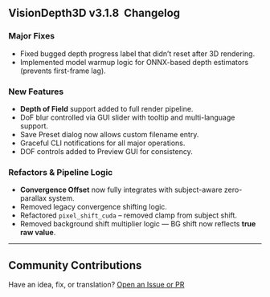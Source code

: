 ## VisionDepth3D v3.1.8  Changelog

### Major Fixes

* Fixed bugged depth progress label that didn’t reset after 3D rendering.
* Implemented model warmup logic for ONNX-based depth estimators (prevents first-frame lag).

### New Features

* **Depth of Field** support added to full render pipeline.
* DoF blur controlled via GUI slider with tooltip and multi-language support.
* Save Preset dialog now allows custom filename entry.
* Graceful CLI notifications for all major operations.
* DOF controls added to Preview GUI for consistency.

### Refactors & Pipeline Logic

* **Convergence Offset** now fully integrates with subject-aware zero-parallax system.
* Removed legacy convergence shifting logic.
* Refactored `pixel_shift_cuda` – removed clamp from subject shift.
* Removed background shift multiplier logic — BG shift now reflects **true raw value**.

---

## Community Contributions

Have an idea, fix, or translation? [Open an Issue or PR](https://github.com/VisionDepth/VisionDepth3D/issues)
